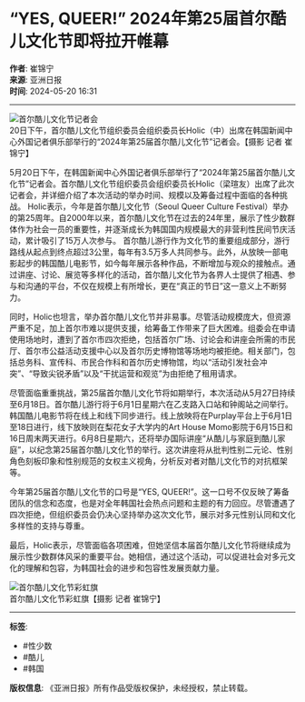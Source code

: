 # “YES, QUEER!” 2024年第25届首尔酷儿文化节即将拉开帷幕

**作者**: 崔锦宁  
**来源**: 亚洲日报  
**时间**: 2024-05-20 16:31

---

![首尔酷儿文化节记者会](https://image.ajunews.com/content/image/2024/05/20/20240520155716951059.jpg)  
20日下午，首尔酷儿文化节组织委员会组织委员长Holic（中）出席在韩国新闻中心外国记者俱乐部举行的“2024年第25届首尔酷儿文化节”记者会。【摄影 记者 崔锦宁】

5月20日下午，在韩国新闻中心外国记者俱乐部举行了“2024年第25届首尔酷儿文化节”记者会。首尔酷儿文化节组织委员会组织委员长Holic（梁瑄友）出席了此次记者会，并详细介绍了本次活动的举办时间、规模以及筹备过程中面临的各种挑战。 Holic表示，今年是首尔酷儿文化节（Seoul Queer Culture Festival）举办的第25周年。自2000年以来，首尔酷儿文化节在过去的24年里，展示了性少数群体作为社会一员的重要性，并逐渐成长为韩国国内规模最大的非营利性民间节庆活动，累计吸引了15万人次参与。 首尔酷儿游行作为文化节的重要组成部分，游行路线从起点到终点超过3公里，每年有3.5万多人共同参与。此外，从放映一部电影起步的韩国酷儿电影节，如今每年展示各种作品，不断增加与观众的接触点。通过讲座、讨论、展览等多样化的活动，首尔酷儿文化节为各界人士提供了相遇、参与和沟通的平台，不仅在规模上有所增长，更在“真正的节日”这一意义上不断努力。 

同时，Holic也坦言，举办首尔酷儿文化节并非易事。尽管活动规模庞大，但资源严重不足，加上首尔市难以提供支援，给筹备工作带来了巨大困难。组委会在申请使用场地时，遭到了首尔市四次拒绝，包括首尔广场、讨论会和讲座会所需的市民厅、首尔市公益活动支援中心以及首尔历史博物馆等场地均被拒绝。相关部门，包括总务科、宣传科、市民合作科和首尔历史博物馆，均以“活动引发社会冲突”、“导致尖锐矛盾”以及“干扰运营和观览”为由拒绝了租用请求。 

尽管面临重重挑战，第25届首尔酷儿文化节将如期举行，本次活动从5月27日持续至6月18日。首尔酷儿游行将于6月1日星期六在乙支路入口站和钟阁站之间举行。韩国酷儿电影节将在线上和线下同步进行。线上放映将在Purplay平台上于6月1日至18日进行，线下放映则在梨花女子大学内的Art House Momo影院于6月15日和16日周末两天进行。6月8日星期六，还将举办国际讲座“从酷儿与家庭到酷儿家庭”，以纪念第25届首尔酷儿文化节的举行。这次讲座将从批判性别二元论、性别角色刻板印象和性别规范的女权主义视角，分析反对者对酷儿文化节的对抗框架等。 

今年第25届首尔酷儿文化节的口号是“YES, QUEER!”。这一口号不仅反映了筹备团队的信念和态度，也是对全年韩国社会热点问题和主题的有力回应。尽管遭遇了四次拒绝，但组织委员会仍决心坚持举办这次文化节，展示对多元性别认同和文化多样性的支持与尊重。 

最后，Holic表示，尽管面临各项困难，但她坚信本届首尔酷儿文化节将继续成为展示性少数群体风采的重要平台。她相信，通过这个活动，可以促进社会对多元文化的理解和包容，为韩国社会的进步和包容性发展贡献力量。  

![首尔酷儿文化节彩虹旗](https://image.ajunews.com/content/image/2024/05/20/20240520155845313963.jpg)  
首尔酷儿文化节彩虹旗【摄影 记者 崔锦宁】

---

**标签**:  
- #性少数  
- #酷儿  
- #韩国  

**版权信息**: 《亚洲日报》所有作品受版权保护，未经授权，禁止转载。